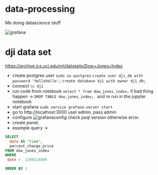 # data-processing
Me doing datascience stuff

![grafana](https://i.imgur.com/aeByVIz.png)

# dji data set
https://archive.ics.uci.edu/ml/datasets/Dow+Jones+Index

- create postgres user
`sudo su postgres`
`create user dji_db with password 'hellohello';`
`create database dji with owner dji_db;`
- connect
`\c dji`
- run code from notebook
`select * from dow_jones_index;`
if bad thing happen -> 
`DROP TABLE dow_jones_index; `
and re run in the jupyter notebook
- start grafana
`sudo service grafana-server start`
- go to http://localhost:3000
user admin, pass admin
- configure
![grafanaconfig](https://i.imgur.com/zAb2aK7.png)
check psql version otherwise error.
- create panel, 
- example query ->

```sql
SELECT
  date AS "time",
  percent_change_price
FROM dow_jones_index
WHERE
 date >  1299214800

ORDER BY 1
